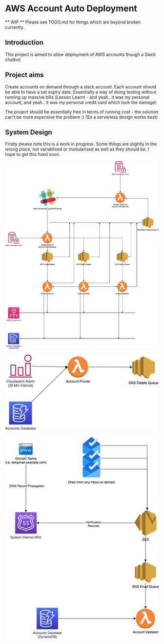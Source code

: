 # AWS Account Auto Deployment

** WIP ** 
Please see TODO.md for things which are beyond broken currently.

## Introduction

This project is aimed to allow deployment of AWS accounts though a Slack chatbot

## Project aims

Create accounts on demand through a slack account. Each account should be able to have a set expiry date. 
Essentially a way of doing testing without running up massive bills (Lesson Learnt - and yeah.. it was my personal account, and yeah.. it was my personal credit card which took the damage)

The project should be essentially free in terms of running cost - the solution can't be more expensive the problem ;)
(So a serverless design works best)

## System Design

Firstly please note this is a work in progress. Some things are slightly in the wrong place, not variablised or modularised as well as they should be.
I hope to get this fixed soon.

![ System Interaction ](docs/images/aws-auto-account-interaction.png "System Interaction")

![ System Pruning ](docs/images/aws-auto-account-backend-pruning.png "System Pruning")

![ System Account Verification ](docs/images/aws-auto-account-backend-verify-account.png "System Account Verification")